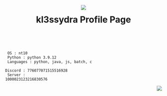 <p align="center">
<img src="https://i.pinimg.com/originals/6a/b9/89/6ab989220357141ba8d203e2ab664264.gif">
<h1 align="center" style="padding-top:0px; margin-top: 0px; ">kl3ssydra Profile Page</h1> 
<br>
<br>
<br>
<p align="left">

<code> OS :  nt10</code>
<br>
<code> Python  :  python 3.9.12</code>
<br>
<code> Languages  :  python, java, js, batch, c</code>
<br>
<code> Discord :  776077071515516928</code>
<br>
<code> Server :  1000023123216830576</code>

</p>
<p align="right">
<img src="https://github-readme-stats.vercel.app/api?username=kl3ssydra&count_private=true&bg_color=30,595959,2e2c2c&title_color=fff&text_color=fff">
</p>
<br>
<br>    
<br>
